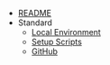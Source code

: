 * [README](README.md)
* Standard
    * [Local Environment](docs/local_environment.md)
    * [Setup Scripts](docs/setup_scripts.md)
    * [GitHub](docs/github.md)
